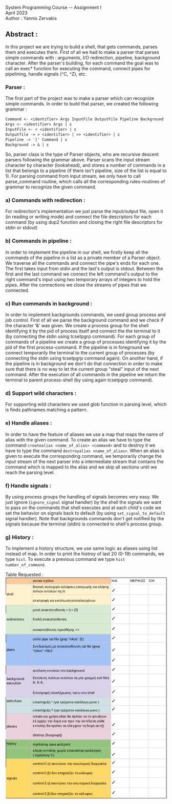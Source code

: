 System Programming Course -- Assignment I\
April 2023\
Author : Yannis Zervakis
## Abstract :
In this project we are trying to build a shell, that gets commands, parses them and executes them. First of all we had to make a parser that parses simple commands with : arguments, I/O redirection, pipeline, background character. After the parser's building, for each command the goal was to call an exec* function for executing the command, connect pipes for pipelining, handle signals (^C, ^Z), etc.

### Parser :  
The first part of the project was to make a parser which can recognize simple commands. In order to build that parser, we created the following grammar :

    Command <- <identifier> Args InputFile OutputFile Pipeline Background
    Args <- <identifier> Args | ε
    InputFile <- < <identifier> | ε
    Outputfile -> > <identifier> | >> <identifier> | ε
    Pipeline -> '|' Command | ε
    Background -> & | ε

So, parser class is the type of Parser objects, who are recursive descent parsers following the grammar above. Parser scans the input stream character by character (lookahead), and stores a number of commands in a list that belongs to a pipeline (if there isn't pipeline, size of the list is equal to 1). For parsing command from input stream, we only have to call parse_command routine, which calls all the corresponding rules-routines of grammar to recognize the given command.

### a) Commands with redirection :
For redirection's implementation we just parse the input/output file, open it (in reading or writing mode) and connect the file descriptors for each command (by using dup2 function and closing the right file descriptors for stdin or stdout)

### b) Commands in pipeline :
In order to implement the pipeline in our shell, we firstly keep all the commands of the pipeline in a list as a private member of a Parser object. We traverse all the commands and connect the pipe's ends for each one. The first takes input from stdin and the last's output is stdout. Between the first and the last command we connect the left command's output to the right command's input using two temporary arrays of integers to hold the pipes. After the connections we close the streams of pipes that we connected.

### c) Run commands in background :
In order to implement backgrounds commands, we used group process and job control. First of all we parse the background command and we check if the character '&' was given. We create a process group for the shell identifying it by the pid of process itself and connect the the terminal to it (by connecting the stdin using tcsetpgrp command). For each group of commands of a pipeline we create a group of processes identifying it by the pid of the first process-command. If the pipeline is in foreground we connect temporarily the terminal to the current group of processes (by connecting the stdin using tcsetpgrp command again). On another hand, if the pipeline is in background we don't do that connection in order to make sure that there is no way to let the current group "steal" input of the next command. After the execution of all commands in the pipeline we return the terminal to parent process-shell (by using again tcsetpgrp command).

### d) Support wild characters :
For supporting wild characters we used glob function in parsing level, which is finds pathnames matching a pattern.

### e) Handle aliases :
In order to have the feature of aliases we use a map that maps the name of alias with the given command. To create an alias we have to type the command `createalias <name_of_alias> <command>` and to destroy it we have to type the command `destroyalias <name_of_alias>`. When an alias is given to execute the corresponding command, we temporarily change the input stream of the next parser into a intermediate stream that contains the command which is mapped to the alias and we skip all sections until we reach the parsing level.

### f) Handle signals :
By using process groups the handling of signals becomes very easy. We just ignore (`ignore_signal` signal handler) by the shell the signals we want to pass on the commands that shell executes and at each child's code we set the behavior on signals back to default (by using `set_signal_to_default` signal handler). Note that backgrounds commands don't get notified by the signals because the terminal (stdin) is connected to shell's process group.

### g) History :
To implement a history structure, we use same logic as aliases using list instead of map. In order to print the histroy of last 20 (0-19) commands, we type `hist`. To execute a previous command we type `hist number_of_command`.

Table Requested :   
![alt text](table.png)